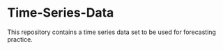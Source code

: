 # Time-Series-Data
This repository contains a time series data set to be used for forecasting practice.

